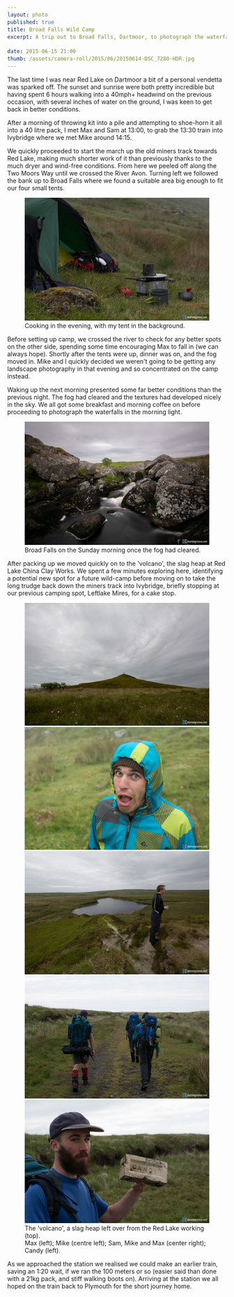 ```yaml
---
layout: photo
published: true
title: Broad Falls Wild Camp
excerpt: A trip out to Broad Falls, Dartmoor, to photograph the waterfalls with a dramatic backdrop

date: 2015-06-15 21:00
thumb: /assets/camera-roll/2015/06/20150614-DSC_7280-HDR.jpg
---
```


The last time I was near Red Lake on Dartmoor a bit of a personal vendetta was sparked off. The sunset and sunrise were both pretty incredible but having spent 6 hours walking into a 40mph+ headwind on the previous occasion, with several inches of water on the ground, I was keen to get back in better conditions.

After a morning of throwing kit into a pile and attempting to shoe-horn it all into a 40 litre pack, I met Max and Sam at 13:00, to grab the 13:30 train into Ivybridge where we met Mike around 14:15.

We quickly proceeded to start the march up the old miners track towards Red Lake, making much shorter work of it than previously thanks to the much dryer and wind-free conditions. From here we peeled off along the Two Moors Way until we crossed the River Avon. Turning left we followed the bank up to Broad Falls where we found a suitable area big enough to fit our four small tents.

<figure>
  <img src="/assets/camera-roll/2015/06/20150613-DSC_7220.jpg" alt="Cooking in the evening, with my tent in the background. " />
  <figcaption>
    Cooking in the evening, with my tent in the background.
  </figcaption>
</figure>

Before setting up camp, we crossed the river to check for any better spots on the other side, spending some time encouraging Max to fall in (we can always hope). Shortly after the tents were up, dinner was on, and the fog moved in. Mike and I quickly decided we weren't going to be getting any landscape photography in that evening and so concentrated on the camp instead.

Waking up the next morning presented some far better conditions than the previous night. The fog had cleared and the textures had developed nicely in the sky. We all got some breakfast and morning coffee on before proceeding to photograph the waterfalls in the morning light.

<figure>
  <img src="/assets/camera-roll/2015/06/20150614-DSC_7257-HDR.jpg" alt="Broad Falls on the Sunday morning once the fog had cleared. " />
  <figcaption>
    Broad Falls on the Sunday morning once the fog had cleared.
  </figcaption>
</figure>

After packing up we moved quickly on to the 'volcano', the slag heap at Red Lake China Clay Works. We spent a few minutes exploring here, identifying a potential new spot for a future wild-camp before moving on to take the long trudge back down the miners track into Ivybridge,  briefly stopping at our previous camping spot, Leftlake Mires, for a cake stop.

<figure>
  <img src="/assets/camera-roll/2015/06/20150614-DSC_7288-HDR.jpg" alt="The 'volcano'; this is actually an old slag heap at the old Red Lake workings. " />
  <img src="/assets/camera-roll/2015/06/20150613-DSC_7231.jpg" alt="Max. " class="small" />
  <img src="/assets/camera-roll/2015/06/20150614-DSC_7296.jpg" alt="Mike observing the view. " class="small" />
  <img src="/assets/camera-roll/2015/06/20150614-DSC_7299.jpg" alt="Max, Pete and Mike walking back along the old miners track on Sunday. " class="small" />
  <img src="/assets/camera-roll/2015/06/20150614-DSC_7300.jpg" alt="Sam, or Candy? " class="small" />
  <figcaption>
    The 'volcano', a slag heap left over from the Red Lake working (top). <br />
    Max (left); Mike (centre left); Sam, Mike and Max (center right); Candy (left).
  </figcaption>
</figure>

As we approached the station we realised we could make an earlier train, saving an 1:20 wait, if we ran the 100 meters or so (easier said than done with a 21kg pack, and stiff walking boots on). Arriving at the station we all hoped on the train back to Plymouth for the short journey home.
